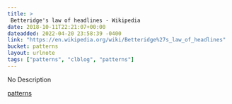 ```yaml
---
title: > 
 Betteridge's law of headlines - Wikipedia
date: 2018-10-11T22:21:07+00:00
dateadded: 2022-04-20 23:58:39 -0400
link: "https://en.wikipedia.org/wiki/Betteridge%27s_law_of_headlines"
bucket: patterns
layout: urlnote
tags: ["patterns", "clblog", "patterns"]
--- 
```

No Description
 <!-- end excerpt --> 
<div class='bucket'><a class='internal-link' href='/buckets/patterns'>patterns</a></div> 
